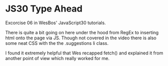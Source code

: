 # JS30 Type Ahead
Excorcise 06 in WesBos' JavaScript30 tutorials. 

There is quite a bit going on here under the hood from RegEx to inserting html onto the page via JS. Though not covered in the video there is also some neat CSS with the the .suggestions li class. 

I found it extremely helpful that Wes recapped fetch() and explained it from another point of view which really worked for me. 